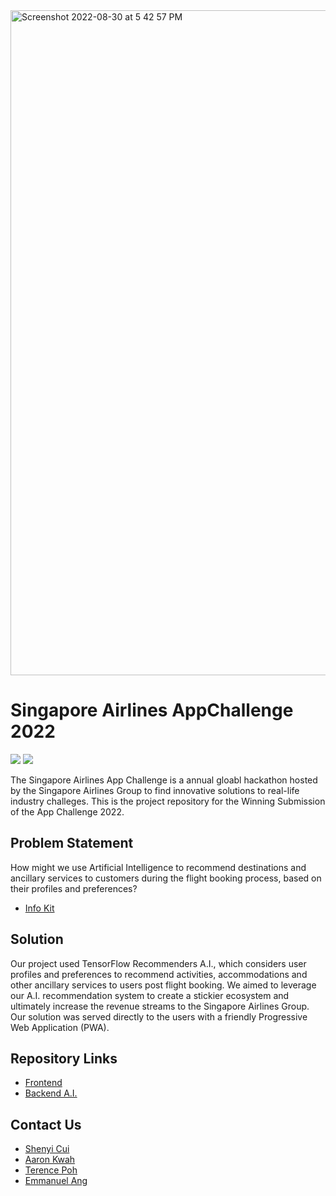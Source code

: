 <img width="1064" alt="Screenshot 2022-08-30 at 5 42 57 PM" src="https://user-images.githubusercontent.com/29945147/187409070-f1e8291f-c127-4e2c-977c-6bf6f64e7a41.png">

# Singapore Airlines AppChallenge 2022
![](https://img.shields.io/badge/2022-Winner%20%F0%9F%8F%86-yellow) ![](https://img.shields.io/badge/2022-1st%20Place-brightgreen)

The Singapore Airlines App Challenge is a annual gloabl hackathon hosted by the Singapore Airlines Group to find innovative solutions to real-life industry challeges. This is the project repository for the Winning Submission of the App Challenge 2022.

## Problem Statement
How might we use Artificial Intelligence to recommend destinations and ancillary services to customers during the flight booking process, based on their profiles and preferences?
- [Info Kit](https://github.com/SEAT-SIA-AppChallenge-2022/.github/blob/main/(AppChallenge%202022)%20INFO%20KIT%20-%20AI%20recommendation.pdf)

## Solution
Our project used TensorFlow Recommenders A.I., which considers user profiles and preferences to recommend activities, accommodations and other ancillary services to users post flight booking. We aimed to leverage our A.I. recommendation system to create a stickier ecosystem and ultimately increase the revenue streams to the Singapore Airlines Group. Our solution was served directly to the users with a friendly Progressive Web Application (PWA).

## Repository Links
- [Frontend](https://github.com/SEAT-SIA-AppChallenge-2022/SEAT-frontend)
- [Backend A.I.](https://github.com/SEAT-SIA-AppChallenge-2022/SEAT-recommender)

## Contact Us
- [Shenyi Cui](https://www.linkedin.com/in/shenyi-cui-4b9b95211/)
- [Aaron Kwah](https://www.linkedin.com/in/aaronkwah/)
- [Terence Poh](https://www.linkedin.com/in/terence-poh-a0715b179/)
- [Emmanuel Ang](https://www.linkedin.com/in/emmanuelangyx/)
